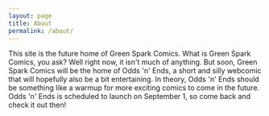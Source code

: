 ```yaml
---
layout: page
title: About
permalink: /about/
---
```


This site is the future home of Green Spark Comics. What is Green Spark Comics, you ask? Well right now, it isn't much of anything. But soon, Green Spark Comics will be the home of Odds 'n' Ends, a short and silly webcomic that will hopefully also be a bit entertaining. In theory, Odds 'n' Ends should be something like a warmup for more exciting comics to come in the future. Odds 'n' Ends is scheduled to launch on September 1, so come back and check it out then!

<!--
This is the base Jekyll theme. You can find out more info about customizing your Jekyll theme, as well as basic Jekyll usage documentation at [jekyllrb.com](http://jekyllrb.com/)

You can find the source code for the Jekyll new theme at:
{% include icon-github.html username="jglovier" %} /
[jekyll-new](https://github.com/jglovier/jekyll-new)

You can find the source code for Jekyll at
{% include icon-github.html username="jekyll" %} /
[jekyll](https://github.com/jekyll/jekyll)
-->
